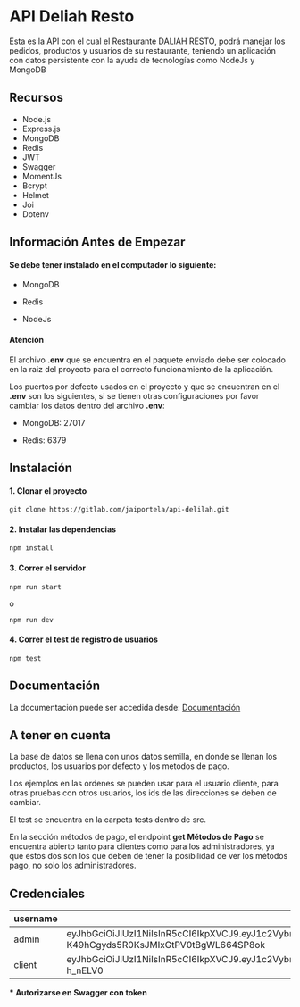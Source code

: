 # API Deliah Resto

Esta es la API con el cual el Restaurante DALIAH RESTO, podrá manejar los pedidos, productos y usuarios de su restaurante, teniendo un aplicación con datos persistente con la ayuda de tecnologías como NodeJs y MongoDB

## Recursos

- Node.js
- Express.js
- MongoDB
- Redis
- JWT
- Swagger
- MomentJs
- Bcrypt
- Helmet
- Joi
- Dotenv

## Información Antes de Empezar

#### Se debe tener instalado en el computador lo siguiente:

- MongoDB

- Redis

- NodeJs

#### Atención
El archivo **.env** que se encuentra en el paquete enviado debe ser colocado en la raiz del proyecto para el correcto funcionamiento de la aplicación.

Los puertos por defecto usados en el proyecto y que se encuentran en el **.env** son los siguientes, si se tienen otras configuraciones por favor cambiar los datos dentro del archivo **.env**:

- MongoDB: 27017

- Redis: 6379  



## Instalación

#### 1. Clonar el proyecto
```
git clone https://gitlab.com/jaiportela/api-delilah.git
```
#### 2. Instalar las dependencias
```
npm install
```
#### 3. Correr el servidor
```
npm run start
```
o
```
npm run dev
```
#### 4. Correr el test de registro de usuarios
```
npm test
```
## Documentación

La documentación puede ser accedida desde: [Documentación](http://localhost:3000/api-docs)

## A tener en cuenta

La base de datos se llena con unos datos semilla, en donde se llenan los productos, los usuarios por defecto y los metodos de pago.

Los ejemplos en las ordenes se pueden usar para el usuario cliente, para otras pruebas con otros usuarios, los ids de las direcciones se deben de cambiar.

El test se encuentra en la carpeta tests dentro de src.

En la sección métodos de pago, el endpoint **get Métodos de Pago** se encuentra abierto tanto para clientes como para los administradores, ya que estos dos son los que deben de tener la posibilidad de ver los métodos pago, no solo los administradores. 

## Credenciales

|username|token|
|-|-|
|admin| eyJhbGciOiJIUzI1NiIsInR5cCI6IkpXVCJ9.eyJ1c2VybmFtZSI6ImFkbWluIiwiaWF0IjoxNjMwNjk5ODY2fQ.oPeebf-K49hCgyds5R0KsJMIxGtPV0tBgWL664SP8ok|
|client|eyJhbGciOiJIUzI1NiIsInR5cCI6IkpXVCJ9.eyJ1c2VybmFtZSI6ImNsaWVudCIsImlhdCI6MTYzMDcwMDA3NH0.gbyVnQWlLkIXrv11eQ0eov67gQ6pVTLn9Zd-h_nELV0|

**\* Autorizarse en Swagger con token**
